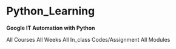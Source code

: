 # Python_Learning

**Google IT Automation with Python**

All Courses
All Weeks
All In_class Codes/Assignment
All Modules
